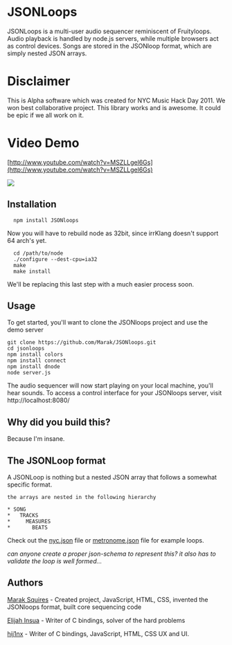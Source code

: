 # JSONLoops

JSONLoops is a multi-user audio sequencer reminiscent of Fruityloops. Audio playback is handled by node.js servers, while multiple browsers act as control devices. Songs are stored in the JSONloop format, which are simply nested JSON arrays.

# Disclaimer

This is Alpha software which was created for NYC Music Hack Day 2011. We won best collaborative project. This library works and is awesome. It could be epic if we all work on it. 

# Video Demo

[http://www.youtube.com/watch?v=MSZLLgel6Gs](http://www.youtube.com/watch?v=MSZLLgel6Gs)

<img src="https://github.com/Marak/JSONloops/raw/master/logo.png"/>

## Installation

      npm install JSONloops
   
Now you will have to rebuild node as 32bit, since irrKlang doesn't support 64 arch's yet.

      cd /path/to/node
      ./configure --dest-cpu=ia32
      make
      make install

We'll be replacing this last step with a much easier process soon.

## Usage

To get started, you'll want to clone the JSONloops project and use the demo server

    git clone https://github.com/Marak/JSONloops.git
    cd jsonloops
    npm install colors
    npm install connect
    npm install dnode
    node server.js
  
The audio sequencer will now start playing on your local machine, you'll hear sounds. To access a control interface for your JSONloops server, visit http://localhost:8080/


## Why did you build this?

Because I'm insane.


## The JSONLoop format

A JSONLoop is nothing but a nested JSON array that follows a somewhat specific format.

    the arrays are nested in the following hierarchy 
    
    * SONG
    *   TRACKS
    *     MEASURES
    *       BEATS
  
Check out the [nyc.json](https://github.com/Marak/JSONloops/blob/master/loops/nyc.json) file or [metronome.json](https://github.com/Marak/JSONloops/blob/master/loops/metronome.json) file for example loops.

*can anyone create a proper json-schema to represent this? it also has to validate the loop is well formed...*

## Authors

[Marak Squires](https://github.com/marak/) - Created project, JavaScript, HTML, CSS, invented the JSONloops format, built core sequencing code

[Elijah Insua](https://github.com/tmpvar/) - Writer of C bindings, solver of the hard problems

[hij1nx](https://github.com/hij1nx/) - Writer of C bindings, JavaScript, HTML, CSS UX and UI.


